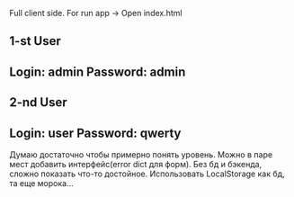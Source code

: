 Full client side.
For run app -> Open index.html

1-st User
--
Login: admin
Password: admin
--
2-nd User
--
Login: user
Password: qwerty
--

Думаю достаточно чтобы примерно понять уровень.
Можно в паре мест добавить интерфейс(error dict для форм).
Без бд и бэкенда, сложно показать что-то достойное.
Использовать LocalStorage как бд, та еще морока...
